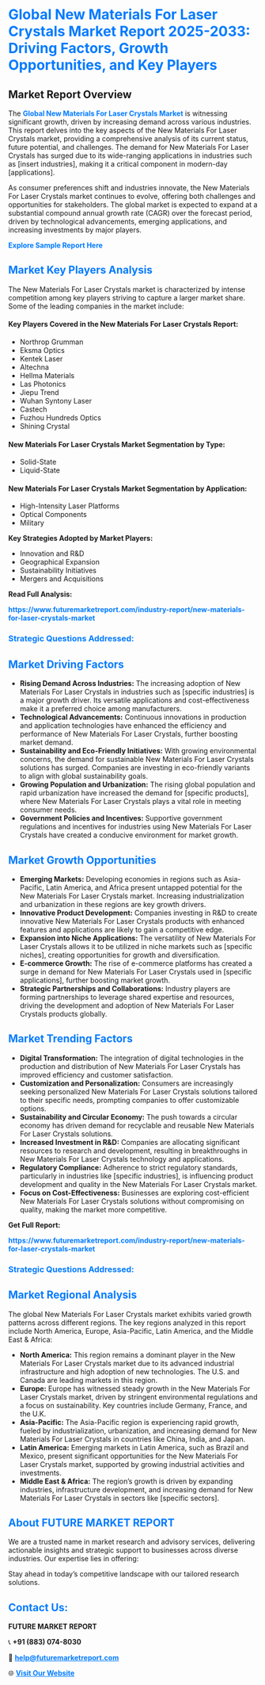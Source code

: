 <h1 style="color: #007BFF;">Global New Materials For Laser Crystals Market Report 2025-2033: Driving Factors, Growth Opportunities, and Key Players</h1>

<section id="overview">
<h2>Market Report Overview</h2>
<p>The <a href="https://www.futuremarketreport.com/industry-report/new-materials-for-laser-crystals-market" style="color: #007BFF; text-decoration: none;"><strong>Global New Materials For Laser Crystals Market</strong></a> is witnessing significant growth, driven by increasing demand across various industries. This report delves into the key aspects of the New Materials For Laser Crystals market, providing a comprehensive analysis of its current status, future potential, and challenges. The demand for New Materials For Laser Crystals has surged due to its wide-ranging applications in industries such as [insert industries], making it a critical component in modern-day [applications].</p>
<p>As consumer preferences shift and industries innovate, the New Materials For Laser Crystals market continues to evolve, offering both challenges and opportunities for stakeholders. The global market is expected to expand at a substantial compound annual growth rate (CAGR) over the forecast period, driven by technological advancements, emerging applications, and increasing investments by major players.</p>
</section>

<section id="overview">
<p><a href="https://www.futuremarketreport.com/request-sample/reportId=31561" style="color: #007BFF; text-decoration: none;"><strong>Explore Sample Report Here</strong></a></p>
</section>

<section id="key-players">
<h2 style="color: #007BFF;">Market Key Players Analysis</h2>
<p>The New Materials For Laser Crystals market is characterized by intense competition among key players striving to capture a larger market share. Some of the leading companies in the market include:</p>
<h4>Key Players Covered in the New Materials For Laser Crystals Report:</h4>
<ul><li>Northrop Grumman</li><li>Eksma Optics</li><li>Kentek Laser</li><li>Altechna</li><li>Hellma Materials</li><li>Las Photonics</li><li>Jiepu Trend</li><li>Wuhan Syntony Laser</li><li>Castech</li><li>Fuzhou Hundreds Optics</li><li>Shining Crystal</li></ul>
<h4>New Materials For Laser Crystals Market Segmentation by Type:</h4>
<ul><li>Solid-State</li><li>Liquid-State</li></ul>

<h4>New Materials For Laser Crystals Market Segmentation by Application:</h4>
<ul><li>High-Intensity Laser Platforms</li><li>Optical Components</li><li>Military</li></ul>
<p><strong>Key Strategies Adopted by Market Players:</strong></p>
<ul>
<li>Innovation and R&D</li>
<li>Geographical Expansion</li>
<li>Sustainability Initiatives</li>
<li>Mergers and Acquisitions</li>
</ul>
</section>

<section>
<p><strong>Read Full Analysis: </strong></p><a href="https://www.futuremarketreport.com/industry-report/new-materials-for-laser-crystals-market" style="color: #007BFF; text-decoration: none;"><strong>https://www.futuremarketreport.com/industry-report/new-materials-for-laser-crystals-market</strong></a>
<h3 style="color: #007BFF;">Strategic Questions Addressed:</h3>
</section>

<section id="driving-factors">
<h2 style="color: #007BFF;">Market Driving Factors</h2>
<ul>
<li><strong>Rising Demand Across Industries:</strong> The increasing adoption of New Materials For Laser Crystals in industries such as [specific industries] is a major growth driver. Its versatile applications and cost-effectiveness make it a preferred choice among manufacturers.</li>
<li><strong>Technological Advancements:</strong> Continuous innovations in production and application technologies have enhanced the efficiency and performance of New Materials For Laser Crystals, further boosting market demand.</li>
<li><strong>Sustainability and Eco-Friendly Initiatives:</strong> With growing environmental concerns, the demand for sustainable New Materials For Laser Crystals solutions has surged. Companies are investing in eco-friendly variants to align with global sustainability goals.</li>
<li><strong>Growing Population and Urbanization:</strong> The rising global population and rapid urbanization have increased the demand for [specific products], where New Materials For Laser Crystals plays a vital role in meeting consumer needs.</li>
<li><strong>Government Policies and Incentives:</strong> Supportive government regulations and incentives for industries using New Materials For Laser Crystals have created a conducive environment for market growth.</li>
</ul>
</section>

<section id="growth-opportunities">
<h2 style="color: #007BFF;">Market Growth Opportunities</h2>
<ul>
<li><strong>Emerging Markets:</strong> Developing economies in regions such as Asia-Pacific, Latin America, and Africa present untapped potential for the New Materials For Laser Crystals market. Increasing industrialization and urbanization in these regions are key growth drivers.</li>
<li><strong>Innovative Product Development:</strong> Companies investing in R&D to create innovative New Materials For Laser Crystals products with enhanced features and applications are likely to gain a competitive edge.</li>
<li><strong>Expansion into Niche Applications:</strong> The versatility of New Materials For Laser Crystals allows it to be utilized in niche markets such as [specific niches], creating opportunities for growth and diversification.</li>
<li><strong>E-commerce Growth:</strong> The rise of e-commerce platforms has created a surge in demand for New Materials For Laser Crystals used in [specific applications], further boosting market growth.</li>
<li><strong>Strategic Partnerships and Collaborations:</strong> Industry players are forming partnerships to leverage shared expertise and resources, driving the development and adoption of New Materials For Laser Crystals products globally.</li>
</ul>
</section>

<section id="trending-factors">
<h2 style="color: #007BFF;">Market Trending Factors</h2>
<ul>
<li><strong>Digital Transformation:</strong> The integration of digital technologies in the production and distribution of New Materials For Laser Crystals has improved efficiency and customer satisfaction.</li>
<li><strong>Customization and Personalization:</strong> Consumers are increasingly seeking personalized New Materials For Laser Crystals solutions tailored to their specific needs, prompting companies to offer customizable options.</li>
<li><strong>Sustainability and Circular Economy:</strong> The push towards a circular economy has driven demand for recyclable and reusable New Materials For Laser Crystals solutions.</li>
<li><strong>Increased Investment in R&D:</strong> Companies are allocating significant resources to research and development, resulting in breakthroughs in New Materials For Laser Crystals technology and applications.</li>
<li><strong>Regulatory Compliance:</strong> Adherence to strict regulatory standards, particularly in industries like [specific industries], is influencing product development and quality in the New Materials For Laser Crystals market.</li>
<li><strong>Focus on Cost-Effectiveness:</strong> Businesses are exploring cost-efficient New Materials For Laser Crystals solutions without compromising on quality, making the market more competitive.</li>
</ul>
</section>

<section>
<p><strong>Get Full Report: </strong></p><a href="https://www.futuremarketreport.com/industry-report/new-materials-for-laser-crystals-market" style="color: #007BFF; text-decoration: none;"><strong>https://www.futuremarketreport.com/industry-report/new-materials-for-laser-crystals-market</strong></a>
<h3 style="color: #007BFF;">Strategic Questions Addressed:</h3>
</section>


<section id="regional-analysis">
<h2 style="color: #007BFF;">Market Regional Analysis</h2>
<p>The global New Materials For Laser Crystals market exhibits varied growth patterns across different regions. The key regions analyzed in this report include North America, Europe, Asia-Pacific, Latin America, and the Middle East & Africa:</p>
<ul>
<li><strong>North America:</strong> This region remains a dominant player in the New Materials For Laser Crystals market due to its advanced industrial infrastructure and high adoption of new technologies. The U.S. and Canada are leading markets in this region.</li>
<li><strong>Europe:</strong> Europe has witnessed steady growth in the New Materials For Laser Crystals market, driven by stringent environmental regulations and a focus on sustainability. Key countries include Germany, France, and the U.K.</li>
<li><strong>Asia-Pacific:</strong> The Asia-Pacific region is experiencing rapid growth, fueled by industrialization, urbanization, and increasing demand for New Materials For Laser Crystals in countries like China, India, and Japan.</li>
<li><strong>Latin America:</strong> Emerging markets in Latin America, such as Brazil and Mexico, present significant opportunities for the New Materials For Laser Crystals market, supported by growing industrial activities and investments.</li>
<li><strong>Middle East & Africa:</strong> The region’s growth is driven by expanding industries, infrastructure development, and increasing demand for New Materials For Laser Crystals in sectors like [specific sectors].</li>
</ul>
</section>

<footer>
<h2 style="color: #007BFF;">About FUTURE MARKET REPORT</h2>
<p>We are a trusted name in market research and advisory services, delivering actionable insights and strategic support to businesses across diverse industries. Our expertise lies in offering:</p>

<p>Stay ahead in today’s competitive landscape with our tailored research solutions.</p>

<h2 style="color: #007BFF;">Contact Us:</h2>
<p><strong>FUTURE MARKET REPORT</strong></p>
<p>📞 <strong>+91 (883) 074-8030</strong></p>
<p>📧 <strong><a href="mailto:help@futuremarketreport.com" style="color: #007BFF;">help@futuremarketreport.com</a></strong></p>
<p>🌐 <strong><a href="https://www.futuremarketreport.com/" style="color: #007BFF;">Visit Our Website</a></strong></p>
</footer>